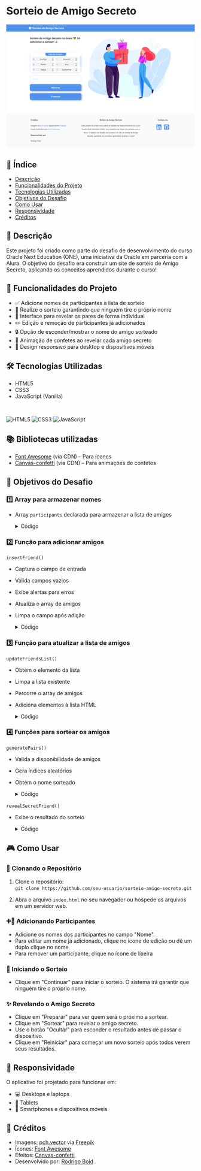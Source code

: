 # Sorteio de Amigo Secreto
![Imagem do projeto](./img/page.png)

## 📜 Índice

- [Descrição](#-descrição)
- [Funcionalidades do Projeto](#-funcionalidades-do-projeto)
- [Tecnologias Utilizadas](#-tecnologias-utilizadas)
- [Objetivos do Desafio](#-objetivos-do-desafio)
- [Como Usar](#-como-usar)
- [Responsividade](#-responsividade)
- [Créditos](#-créditos)

## 📝 Descrição
Este projeto foi criado como parte do desafio de desenvolvimento do curso Oracle Next Education (ONE), uma iniciativa da Oracle em parceria com a Alura. O objetivo do desafio era construir um site de sorteio de Amigo Secreto, aplicando os conceitos aprendidos durante o curso!

## 🚀 Funcionalidades do Projeto

- ✅ Adicione nomes de participantes à lista de sorteio  
- 🎉 Realize o sorteio garantindo que ninguém tire o próprio nome  
- 👥 Interface para revelar os pares de forma individual
- ✏️ Edição e remoção de participantes já adicionados
- 🔒 Opção de esconder/mostrar o nome do amigo sorteado  
- 🎊 Animação de confetes ao revelar cada amigo secreto
- 📱 Design responsivo para desktop e dispositivos móveis

## 🛠️ Tecnologias Utilizadas
- HTML5  
- CSS3  
- JavaScript (Vanilla)  

<br>

<span>![HTML5](https://img.shields.io/badge/HTML5-%23E34F26.svg?style=flat&logo=html5&logoColor=white)</span> 
<span>![CSS3](https://img.shields.io/badge/CSS3-%231572B6.svg?style=flat&logo=css3&logoColor=white)</span> 
<span>![JavaScript](https://img.shields.io/badge/JavaScript-%23F7DF1E.svg?style=flat&logo=javascript&logoColor=black)</span> 


## 📚 Bibliotecas utilizadas
- [Font Awesome](https://fontawesome.com/) (via CDN) – Para ícones
- [Canvas-confetti](https://cdn.jsdelivr.net/npm/canvas-confetti) (via CDN) – Para animações de confetes


## 🎯 Objetivos do Desafio

### 1️⃣ Array para armazenar nomes 

- Array `participants` declarada para armazenar a lista de amigos 

    <details>
    <summary>Código</summary>
    <br>

    ```javascript
    let participants = [];
    ```
    </details>

### 2️⃣ Função para adicionar amigos 

`insertFriend()`  

- Captura o campo de entrada 
- Valida campos vazios
- Exibe alertas para erros  
- Atualiza o array de amigos  
- Limpa o campo após adição   

    <details>
    <summary>Código</summary>
    <br>

    ```javascript
    function insertFriend() { 
        const inputName = document.getElementById('inputField'); 
        const normalizedName = inputName.value.trim(); 
        if (normalizedName === '') { 
            showAlertMessage("Por favor, insira um nome!"); 
        } else if (participants.map(p => p.toLowerCase()).includes(normalizedName.toLowerCase())) { 
            showAlertMessage(`${normalizedName} já está na lista!`); 
        } else { 
            participants.push(normalizedName); 
            updateFriendsList(); 
            inputName.value = ''; 
        } 
    }
    ```
    </details>


### 3️⃣ Função para atualizar a lista de amigos 

`updateFriendsList()`

- Obtém o elemento da lista  
- Limpa a lista existente  
- Percorre o array de amigos  
- Adiciona elementos à lista HTML  

    <details>
    <summary>Código</summary>
    <br>

    ```javascript
    function updateFriendsList() { 
        const list = document.getElementById('participantsList'); 
        list.innerHTML = ''; 
        participants.forEach((friend, index) => { 
            list.prepend(createParticipantItem(friend, index)); 
        }); 
    }
    ```
    </details>

### 4️⃣ Funções para sortear os amigos 
`generatePairs()`  

- Valida a disponibilidade de amigos  
- Gera índices aleatórios  
- Obtém o nome sorteado  

    <details>
    <summary>Código</summary>
    <br>

    ```javascript
    function generatePairs(participants) { 
        if (participants.length < 3) { 
            showAlertMessage("Por favor, adicione mais amigos!"); 
            return; 
        } 
        let pickedFriends; 
        let isValid = false; 
        while (!isValid) { 
            pickedFriends = [...participants]; 
            shuffleArray(pickedFriends); 
            isValid = pickedFriends.every((friend, index) => friend !== participants[index]); 
        } 
        const friendsPairs = {}; 
        participants.forEach((participant, index) => { 
            friendsPairs[participant] = pickedFriends[index]; 
        }); 
        return friendsPairs; 
    }
    ```
    </details>

`revealSecretFriend()`  

- Exibe o resultado do sorteio     

    <details>
    <summary>Código</summary>
    <br>

    ```javascript
    function revealSecretFriend(button) {
        if (currentPairIndex < entries.length) {
            const [drawer, friend] = entries[currentPairIndex];
            displayDrawResult(drawer, friend);
            // O restante do código continua...
        }
    }
    ```
    </details>

## 🎮 Como Usar

### 📂 Clonando o Repositório
1. Clone o repositório:  
   `git clone https://github.com/seu-usuario/sorteio-amigo-secreto.git`

2. Abra o arquivo `index.html` no seu navegador ou hospede os arquivos em um servidor web.

### ➕👫 Adicionando Participantes
- Adicione os nomes dos participantes no campo "Nome".
- Para editar um nome já adicionado, clique no ícone de edição ou dê um duplo clique no nome
- Para remover um participante, clique no ícone de lixeira

### 🎲 Iniciando o Sorteio
- Clique em "Continuar" para iniciar o sorteio. O sistema irá garantir que ninguém tire o próprio nome.

### ✨  Revelando o Amigo Secreto
- Clique em "Preparar" para ver quem será o próximo a sortear.
- Clique em "Sortear" para revelar o amigo secreto.
- Use o botão "Ocultar" para esconder o resultado antes de passar o dispositivo.
- Clique em "Reiniciar" para começar um novo sorteio após todos verem seus resultados.

## 📱 Responsividade
O aplicativo foi projetado para funcionar em:

- 💻 Desktops e laptops  
- 📱 Tablets  
- 📲 Smartphones e dispositivos móveis

## 👥 Créditos
- Imagens: [pch.vector](https://www.freepik.com/author/pch-vector) via [Freepik](https://www.freepik.com/)  
- Ícones: [Font Awesome](https://fontawesome.com/)  
- Efeitos: [Canvas-confetti](https://cdn.jsdelivr.net/npm/canvas-confetti)  
- Desenvolvido por: [Rodrigo Bold](https://www.linkedin.com/in/rodrigo-bold/)

<br>